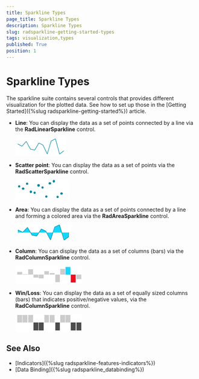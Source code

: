 ```yaml
---
title: Sparkline Types
page_title: Sparkline Types
description: Sparkline Types
slug: radsparkline-getting-started-types
tags: visualization,types
published: True
position: 1
---
```


# Sparkline Types

The sparkline suite contains several controls that provides different visualization for the plotted data. See how to set up those in the [Getting Started]({%slug radsparkline-getting-started%}) article.

* __Line__: You can display the data as a set of points connected by a line via the __RadLinearSparkline__ control.

	![](images/radsparkline-getting-started-types-0.png)

* __Scatter point__: You can display the data as a set of points via the __RadScatterSparkline__ control.

	![](images/radsparkline-getting-started-types-1.png)
	
* __Area__: You can display the data as a set of points connected by a line and forming a colored area via the __RadAreaSparkline__ control.

	![](images/radsparkline-getting-started-types-2.png)
	
* __Column__: You can display the data as a set of columns (bars) via the __RadColumnSparkline__ control.

	![](images/radsparkline-getting-started-types-3.png)
	
* __Win/Loss__: You can display the data as a set of equally sized columns (bars) that indicates positive/negative values, via the __RadColumnSparkline__ control.
	
	![](images/radsparkline-getting-started-types-4.png)

## See Also
* [Indicators]({%slug radsparkline-features-indicators%})
* [Data Binding]({%slug radsparkline_databinding%})
